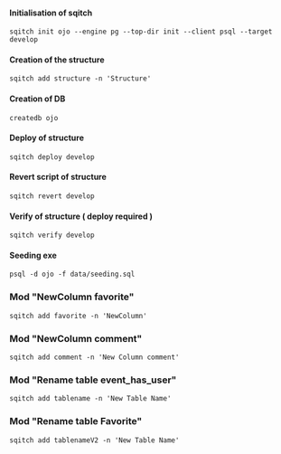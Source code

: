 #### Initialisation of sqitch
```
sqitch init ojo --engine pg --top-dir init --client psql --target develop
```
#### Creation of the structure
```
sqitch add structure -n 'Structure'
```
#### Creation of DB
```
createdb ojo
```
#### Deploy of structure
```
sqitch deploy develop
```
#### Revert script of structure
```
sqitch revert develop
```
#### Verify of structure ( deploy required )
```
sqitch verify develop
```
#### Seeding exe 
```
psql -d ojo -f data/seeding.sql
```
###  Mod "NewColumn favorite"
```
sqitch add favorite -n 'NewColumn'
```
###  Mod "NewColumn comment"
```
sqitch add comment -n 'New Column comment'
```
###  Mod "Rename table event_has_user"
```
sqitch add tablename -n 'New Table Name'
```
###  Mod "Rename table Favorite"
```
sqitch add tablenameV2 -n 'New Table Name'
```